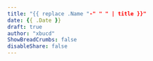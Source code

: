 ```yaml
---
title: "{{ replace .Name "-" " " | title }}"
date: {{ .Date }}
draft: true
author: "xbucd"
ShowBreadCrumbs: false
disableShare: false
---
```


